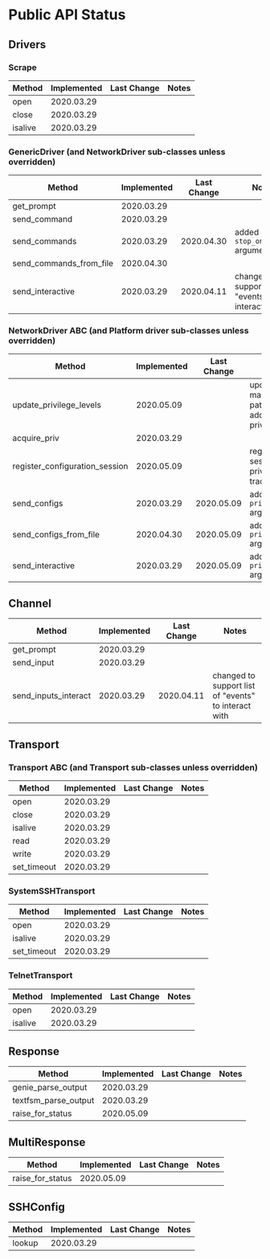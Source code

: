 # Public API Status

## Drivers

### Scrape

| Method                        | Implemented | Last Change | Notes                                                        |
|-------------------------------|-------------|-------------|--------------------------------------------------------------|
| open                          | 2020.03.29  |             |                                                              |
| close                         | 2020.03.29  |             |                                                              |
| isalive                       | 2020.03.29  |             |                                                              |

### GenericDriver (and NetworkDriver sub-classes unless overridden)

| Method                        | Implemented | Last Change | Notes                                                        |
|-------------------------------|-------------|-------------|--------------------------------------------------------------|
| get_prompt                    | 2020.03.29  |             |                                                              |
| send_command                  | 2020.03.29  |             |                                                              |
| send_commands                 | 2020.03.29  | 2020.04.30  | added `stop_on_failed` argument                              |
| send_commands_from_file       | 2020.04.30  |             |                                                              |
| send_interactive              | 2020.03.29  | 2020.04.11  | changed to support list of "events" to interact with         |


### NetworkDriver ABC (and Platform driver sub-classes unless overridden)

| Method                        | Implemented | Last Change | Notes                                                        |
|-------------------------------|-------------|-------------|--------------------------------------------------------------|
| update_privilege_levels       | 2020.05.09  |             | update priv map/all prompt pattern if adding/modifying privs |
| acquire_priv                  | 2020.03.29  |             |                                                              |
| register_configuration_session| 2020.05.09  |             | register a config session so the priv level can be tracked   |
| send_configs                  | 2020.03.29  | 2020.05.09  | added `privilege_level` argument                             |
| send_configs_from_file        | 2020.04.30  | 2020.05.09  | added `privilege_level` argument                             |
| send_interactive              | 2020.03.29  | 2020.05.09  | added `privilege_level` argument                             |


## Channel

| Method                        | Implemented | Last Change | Notes                                                        |
|-------------------------------|-------------|-------------|--------------------------------------------------------------|
| get_prompt                    | 2020.03.29  |             |                                                              |
| send_input                    | 2020.03.29  |             |                                                              |
| send_inputs_interact          | 2020.03.29  | 2020.04.11  | changed to support list of "events" to interact with         |


## Transport

### Transport ABC (and Transport sub-classes unless overridden)

| Method                        | Implemented | Last Change | Notes                                                        |
|-------------------------------|-------------|-------------|--------------------------------------------------------------|
| open                          | 2020.03.29  |             |                                                              |
| close                         | 2020.03.29  |             |                                                              |
| isalive                       | 2020.03.29  |             |                                                              |
| read                          | 2020.03.29  |             |                                                              |
| write                         | 2020.03.29  |             |                                                              |
| set_timeout                   | 2020.03.29  |             |                                                              |

### SystemSSHTransport

| Method                        | Implemented | Last Change | Notes                                                        |
|-------------------------------|-------------|-------------|--------------------------------------------------------------|
| open                          | 2020.03.29  |             |                                                              |
| isalive                       | 2020.03.29  |             |                                                              |
| set_timeout                   | 2020.03.29  |             |                                                              |

### TelnetTransport

| Method                        | Implemented | Last Change | Notes                                                        |
|-------------------------------|-------------|-------------|--------------------------------------------------------------|
| open                          | 2020.03.29  |             |                                                              |
| isalive                       | 2020.03.29  |             |                                                              |


## Response

| Method                        | Implemented | Last Change | Notes                                                        |
|-------------------------------|-------------|-------------|--------------------------------------------------------------|
| genie_parse_output            | 2020.03.29  |             |                                                              |
| textfsm_parse_output          | 2020.03.29  |             |                                                              |
| raise_for_status              | 2020.05.09  |             |                                                              |


## MultiResponse

| Method                        | Implemented | Last Change | Notes                                                        |
|-------------------------------|-------------|-------------|--------------------------------------------------------------|
| raise_for_status              | 2020.05.09  |             |                                                              |


## SSHConfig

| Method                        | Implemented | Last Change | Notes                                                        |
|-------------------------------|-------------|-------------|--------------------------------------------------------------|
| lookup                        | 2020.03.29  |             |                                                              |
